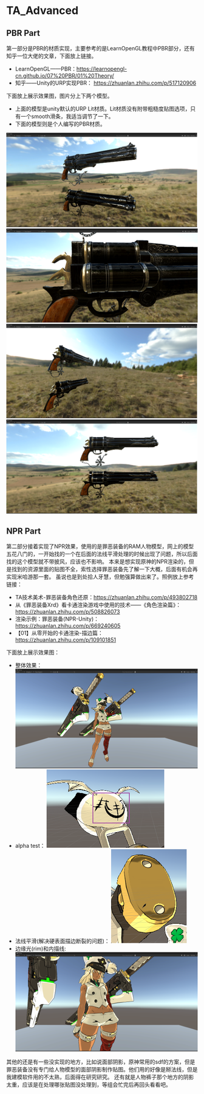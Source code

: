 # TA_Advanced
## PBR Part
第一部分是PBR的材质实现，主要参考的是LearnOpenGL教程中PBR部分，还有知乎一位大佬的文章，下面放上链接。
 - LearnOpenGL——PBR：https://learnopengl-cn.github.io/07%20PBR/01%20Theory/
 - 知乎——Unity的URP实现PBR： https://zhuanlan.zhihu.com/p/517120906

下面放上展示效果图，图片分上下两个模型。
 - 上面的模型是unity默认的URP Lit材质。Lit材质没有附带粗糙度贴图选项，只有一个smooth滑条，我适当调节了一下。
 - 下面的模型则是个人编写的PBR材质。

![image](https://github.com/MissHubbbb/TA_Advanced/blob/main/CoverImage/PBR_0.png)
![image](https://github.com/MissHubbbb/TA_Advanced/blob/main/CoverImage/PBR_1.png)
![image](https://github.com/MissHubbbb/TA_Advanced/blob/main/CoverImage/PBR_2.png)
![image](https://github.com/MissHubbbb/TA_Advanced/blob/main/CoverImage/PBR_3.png)

## NPR Part
第二部分接着实现了NPR效果，使用的是罪恶装备的RAM人物模型，网上的模型五花八门的，一开始找的一个在后面的法线平滑处理的时候出现了问题，所以后面找的这个模型就不带披风，应该也不影响。
本来是想实现原神的NPR渲染的，但是找到的资源里面的贴图不全，索性选择罪恶装备先了解一下大概，后面有机会再实现米哈游那一套。
虽说也是到处拾人牙慧，但勉强算做出来了。照例放上参考链接：
 - TA技术美术-罪恶装备角色还原：https://zhuanlan.zhihu.com/p/493802718
 - 从《罪恶装备Xrd》看卡通渲染游戏中使用的技术——《角色渲染篇》：https://zhuanlan.zhihu.com/p/508826073
 - 渲染示例：罪恶装备(NPR-Unity)：https://zhuanlan.zhihu.com/p/669240605
 - 【01】从零开始的卡通渲染-描边篇：https://zhuanlan.zhihu.com/p/109101851

下面放上展示效果图：
 - 整体效果：
   ![image](https://github.com/MissHubbbb/TA_Advanced/blob/main/CoverImage/NPR_3.png)
 - alpha test：
   ![image](https://github.com/MissHubbbb/TA_Advanced/blob/main/CoverImage/NPR_2.png)
 - 法线平滑(解决硬表面描边断裂的问题)：
   ![image](https://github.com/MissHubbbb/TA_Advanced/blob/main/CoverImage/NPR_1.png)
 - 边缘光(rim)和内描线:
   ![image](https://github.com/MissHubbbb/TA_Advanced/blob/main/CoverImage/NPR_0.png)

其他的还是有一些没实现的地方，比如说面部阴影，原神常用的sdf的方案，但是罪恶装备没有专门给人物模型的面部阴影制作贴图。他们用的好像是掰法线，但是我建模软件用的不太熟，后面得在研究研究。
还有就是人物裤子那个地方的阴影太重，应该是在处理哪张贴图没处理到，等组会忙完后再回头看看吧。
